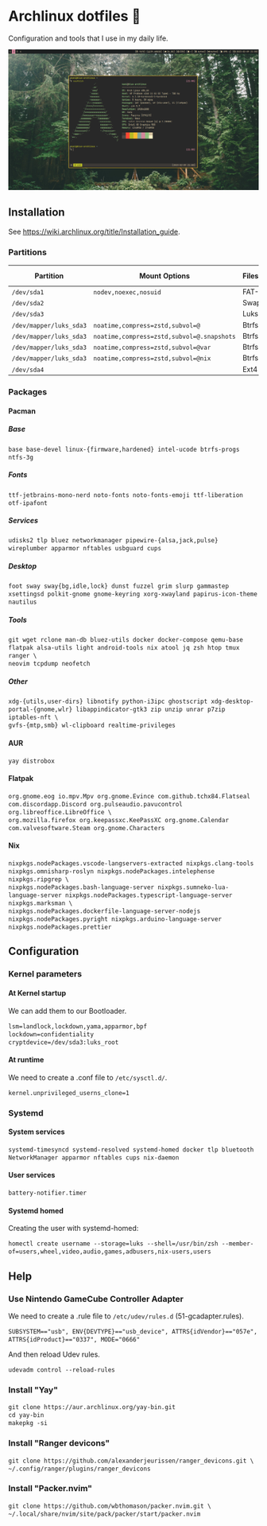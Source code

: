 # Archlinux dotfiles 🐧

Configuration and tools that I use in my daily life.

![](./src/screenshot.png)

## Installation
See https://wiki.archlinux.org/title/Installation_guide.

### Partitions
| Partition               | Mount Options                             | Filesystem     | Mount Point   |
|-------------------------|-------------------------------------------|----------------|---------------|
| `/dev/sda1`             |`nodev,noexec,nosuid`                      | FAT-32         | `/boot`       |
| `/dev/sda2`             |                                           | Swap           | [SWAP]        |
| `/dev/sda3`             |                                           | Luks2          |               |
| `/dev/mapper/luks_sda3` |`noatime,compress=zstd,subvol=@`           | Btrfs          | `/`           |
| `/dev/mapper/luks_sda3` |`noatime,compress=zstd,subvol=@.snapshots` | Btrfs          | `/.snapshots` |
| `/dev/mapper/luks_sda3` |`noatime,compress=zstd,subvol=@var`        | Btrfs          | `/var`        |
| `/dev/mapper/luks_sda3` |`noatime,compress=zstd,subvol=@nix`        | Btrfs          | `/nix`        |
| `/dev/sda4`             |                                           | Ext4           | `/home`       |

### Packages
#### Pacman
##### Base
```
base base-devel linux-{firmware,hardened} intel-ucode btrfs-progs ntfs-3g
```

##### Fonts
```
ttf-jetbrains-mono-nerd noto-fonts noto-fonts-emoji ttf-liberation otf-ipafont
```

##### Services
```
udisks2 tlp bluez networkmanager pipewire-{alsa,jack,pulse} wireplumber apparmor nftables usbguard cups
```

##### Desktop
```
foot sway sway{bg,idle,lock} dunst fuzzel grim slurp gammastep xsettingsd polkit-gnome gnome-keyring xorg-xwayland papirus-icon-theme nautilus
```

##### Tools
```
git wget rclone man-db bluez-utils docker docker-compose qemu-base flatpak alsa-utils light android-tools nix atool jq zsh htop tmux ranger \
neovim tcpdump neofetch
```

##### Other
```
xdg-{utils,user-dirs} libnotify python-i3ipc ghostscript xdg-desktop-portal-{gnome,wlr} libappindicator-gtk3 zip unzip unrar p7zip iptables-nft \
gvfs-{mtp,smb} wl-clipboard realtime-privileges
```

#### AUR
```
yay distrobox
```

#### Flatpak
```
org.gnome.eog io.mpv.Mpv org.gnome.Evince com.github.tchx84.Flatseal com.discordapp.Discord org.pulseaudio.pavucontrol org.libreoffice.LibreOffice \
org.mozilla.firefox org.keepassxc.KeePassXC org.gnome.Calendar com.valvesoftware.Steam org.gnome.Characters
```

#### Nix
```
nixpkgs.nodePackages.vscode-langservers-extracted nixpkgs.clang-tools nixpkgs.omnisharp-roslyn nixpkgs.nodePackages.intelephense nixpkgs.ripgrep \
nixpkgs.nodePackages.bash-language-server nixpkgs.sumneko-lua-language-server nixpkgs.nodePackages.typescript-language-server nixpkgs.marksman \
nixpkgs.nodePackages.dockerfile-language-server-nodejs nixpkgs.nodePackages.pyright nixpkgs.arduino-language-server nixpkgs.nodePackages.prettier
```

## Configuration
### Kernel parameters
#### At Kernel startup
We can add them to our Bootloader.
```
lsm=landlock,lockdown,yama,apparmor,bpf
lockdown=confidentiality
cryptdevice=/dev/sda3:luks_root
```

#### At runtime
We need to create a .conf file to `/etc/sysctl.d/`.
```
kernel.unprivileged_userns_clone=1
```

### Systemd
#### System services
```
systemd-timesyncd systemd-resolved systemd-homed docker tlp bluetooth NetworkManager apparmor nftables cups nix-daemon
```

#### User services
```
battery-notifier.timer
```

#### Systemd homed
Creating the user with systemd-homed:
```
homectl create username --storage=luks --shell=/usr/bin/zsh --member-of=users,wheel,video,audio,games,adbusers,nix-users,users
```

## Help
### Use Nintendo GameCube Controller Adapter
We need to create a .rule file to `/etc/udev/rules.d` (51-gcadapter.rules).
```
SUBSYSTEM=="usb", ENV{DEVTYPE}=="usb_device", ATTRS{idVendor}=="057e", ATTRS{idProduct}=="0337", MODE="0666"
```
And then reload Udev rules.
```
udevadm control --reload-rules
```

### Install "Yay"
```
git clone https://aur.archlinux.org/yay-bin.git
cd yay-bin
makepkg -si
```

### Install "Ranger devicons"
```
git clone https://github.com/alexanderjeurissen/ranger_devicons.git \
~/.config/ranger/plugins/ranger_devicons
```

### Install "Packer.nvim"
```
git clone https://github.com/wbthomason/packer.nvim.git \
~/.local/share/nvim/site/pack/packer/start/packer.nvim
```
